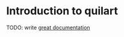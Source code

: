 # Introduction to quilart

TODO: write [great documentation](http://jacobian.org/writing/what-to-write/)
